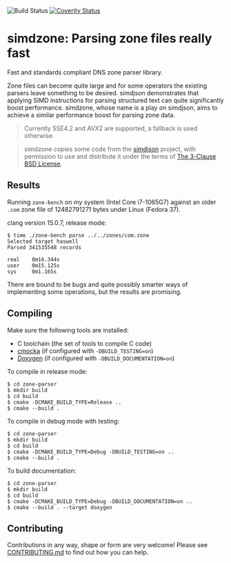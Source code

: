 ![Build Status](https://github.com/NLnetLabs/simdzone/actions/workflows/build-test.yml/badge.svg)
[![Coverity Status](https://scan.coverity.com/projects/27509/badge.svg)](https://scan.coverity.com/projects/nlnetlabs-simdzone)

simdzone: Parsing zone files really fast
========================================

Fast and standards compliant DNS zone parser library.

Zone files can become quite large and for some operators the existing parsers
leave something to be desired. simdjson demonstrates that applying SIMD
instructions for parsing structured text can quite significantly boost
performance. simdzone, whose name is a play on simdjson, aims to achieve a
similar performance boost for parsing zone data.

> Currently SSE4.2 and AVX2 are supported, a fallback is used otherwise.

> simdzone copies some code from the [simdjson][simdjson] project, with
> permission to use and distribute it under the terms of
> [The 3-Clause BSD License][bsd-3-clause].

[simdjson]: https://github.com/simdjson/simdjson
[bsd-3-clause]: https://opensource.org/license/bsd-3-clause/

## Results
Running `zone-bench` on my system (Intel Core i7-1065G7) against an older
`.com` zone file of 12482791271 bytes under Linux (Fedora 37).

clang version 15.0.7, release mode:
```
$ time ./zone-bench parse ../../zones/com.zone
Selected target haswell
Parsed 341535548 records

real    0m16.344s
user    0m15.125s
sys     0m1.165s
```

There are bound to be bugs and quite possibly smarter ways of implementing
some operations, but the results are promising.

## Compiling
Make sure the following tools are installed:
  * C toolchain (the set of tools to compile C code)
  * [cmocka](https://cmocka.org/) (if configured with `-DBUILD_TESTING=on`)
  * [Doxygen](https://www.doxygen.nl/) (if configured with `-DBUILD_DOCUMENTATION=on`)

To compile in release mode:
```
$ cd zone-parser
$ mkdir build
$ cd build
$ cmake -DCMAKE_BUILD_TYPE=Release ..
$ cmake --build .
```

To compile in debug mode with testing:
```
$ cd zone-parser
$ mkdir build
$ cd build
$ cmake -DCMAKE_BUILD_TYPE=Debug -DBUILD_TESTING=on ..
$ cmake --build .
```

To build documentation:
```
$ cd zone-parser
$ mkdir build
$ cd build
$ cmake -DCMAKE_BUILD_TYPE=Debug -DBUILD_DOCUMENTATION=on ..
$ cmake --build . --target doxygen
```

## Contributing
Contributions in any way, shape or form are very welcome! Please see
[CONTRIBUTING.md](CONTRIBUTING.md) to find out how you can help.
